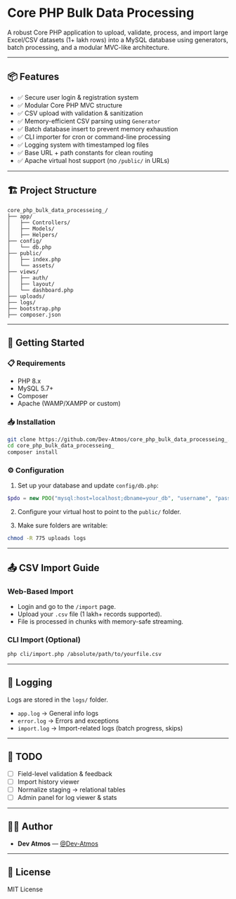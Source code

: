 # Core PHP Bulk Data Processing

A robust Core PHP application to upload, validate, process, and import large Excel/CSV datasets (1+ lakh rows) into a MySQL database using generators, batch processing, and a modular MVC-like architecture.

---

## 📦 Features

- ✅ Secure user login & registration system
- ✅ Modular Core PHP MVC structure
- ✅ CSV upload with validation & sanitization
- ✅ Memory-efficient CSV parsing using `Generator`
- ✅ Batch database insert to prevent memory exhaustion
- ✅ CLI importer for cron or command-line processing
- ✅ Logging system with timestamped log files
- ✅ Base URL + path constants for clean routing
- ✅ Apache virtual host support (no `/public/` in URLs)

---

## 🏗️ Project Structure

```
core_php_bulk_data_processeing_/
├── app/
│   ├── Controllers/
│   ├── Models/
│   ├── Helpers/
├── config/
│   └── db.php
├── public/
│   ├── index.php
│   └── assets/
├── views/
│   ├── auth/
│   ├── layout/
│   └── dashboard.php
├── uploads/
├── logs/
├── bootstrap.php
├── composer.json
```

---

## 🚀 Getting Started

### 📋 Requirements

- PHP 8.x
- MySQL 5.7+
- Composer
- Apache (WAMP/XAMPP or custom)

### 📥 Installation

```bash
git clone https://github.com/Dev-Atmos/core_php_bulk_data_processeing_.git
cd core_php_bulk_data_processeing_
composer install
```

### ⚙️ Configuration

1. Set up your database and update `config/db.php`:

```php
$pdo = new PDO("mysql:host=localhost;dbname=your_db", "username", "password");
```

2. Configure your virtual host to point to the `public/` folder.

3. Make sure folders are writable:

```bash
chmod -R 775 uploads logs
```

---

## 📤 CSV Import Guide

### Web-Based Import

- Login and go to the `/import` page.
- Upload your `.csv` file (1 lakh+ records supported).
- File is processed in chunks with memory-safe streaming.

### CLI Import (Optional)

```bash
php cli/import.php /absolute/path/to/yourfile.csv
```

---

## 🧾 Logging

Logs are stored in the `logs/` folder.

- `app.log` → General info logs
- `error.log` → Errors and exceptions
- `import.log` → Import-related logs (batch progress, skips)

---

## 📌 TODO

- [ ] Field-level validation & feedback
- [ ] Import history viewer
- [ ] Normalize staging → relational tables
- [ ] Admin panel for log viewer & stats

---

## 👨‍💻 Author

- **Dev Atmos** — [@Dev-Atmos](https://github.com/Dev-Atmos)

---

## 📄 License

MIT License
